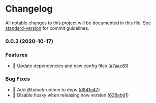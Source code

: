 # Changelog

All notable changes to this project will be documented in this file. See [standard-version](https://github.com/conventional-changelog/standard-version) for commit guidelines.

### 0.0.3 (2020-10-17)


### Features

* 🎸 Update dependencies and new config files ([a7aac81](https://github.com/THernandez03/webpack-save-file-plugin/commit/a7aac81859e2a0a8dd218705167833b08a48427c))


### Bug Fixes

* 🐛 Add @babel/runtime to deps ([d841e47](https://github.com/THernandez03/webpack-save-file-plugin/commit/d841e474148ca1b4b36220d1ee775882e69917ff))
* 🐛 Disable husky when releasing new version ([628abd1](https://github.com/THernandez03/webpack-save-file-plugin/commit/628abd196beb67f72389776d87cffdfe63c09a73))
